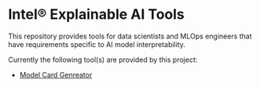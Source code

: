 # Intel® Explainable AI Tools

This repository provides tools for data scientists and MLOps engineers that have requirements specific to AI model interpretability.

Currently the following tool(s) are provided by this project:

- [Model Card Genreator](/model_card_gen)
